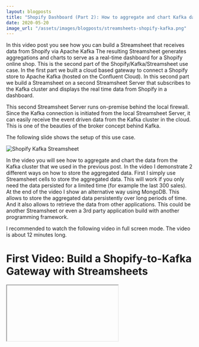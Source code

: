 ```yaml
---
layout: blogposts
title: "Shopify Dashboard (Part 2): How to aggregate and chart Kafka data in Streamsheets"
date: 2020-05-20
image_url: "/assets/images/blogposts/streamsheets-shopify-kafka.png"
---
```


In this video post you see how you can build a Streamsheet that receives data from Shopify via Apache Kafka The resulting Streamsheet generates aggregations and charts to serve as a real-time dashboard for a Shopify online shop.
This is the second part of the Shopify/Kafka/Streamsheet use case. In the first part we built a cloud based gateway to connect a Shopify store to Apache Kafka (hosted on the Confluent Cloud). In this second part we build a Streamsheet on a second Streamsheet Server that subscribes to the Kafka cluster and displays the real time data from Shopify in a dashboard. 

This second Streamsheet Server runs on-premise behind the local firewall. Since the Kafka connection is initiated from the local Streamsheet Server, it can easily receive the event driven data from the Kafka cluster in the cloud. This is one of the beauties of the broker concept behind Kafka. 

The following slide shows the setup of this use case.

![Shopify Kafka Streamsheet]({{page.image_url}})

In the video you will see how to aggregate and chart the data from the Kafka cluster that we used in the previous post. In the video I demonstrate 2 different ways on how to store the aggregated data. First I simply use Streamsheet cells to store the aggregated data. This will work if you only need the data persisted for a limited time (for example the last 300 sales). At the end of the video I show an alternative way using MongoDB. This allows to store the aggregated data persistently over long periods of time. And it also allows to retrieve the data from other applications. This could be another Streamsheet or even a 3rd party application build with another programming framework.

I recommended to watch the following video in full screen mode. The video is about 12 minutes long. 

# First Video: Build a Shopify-to-Kafka Gateway with Streamsheets

<iframe  allowfullscreen title="youtube Video Player"  data-src="https://www.youtube.com/embed/-pzir2aWcF8?feature=oembed&amp;start&amp;end&amp;wmode=opaque&amp;loop=0&amp;controls=1&amp;mute=0&amp;rel=0&amp;modestbranding=0"></iframe>